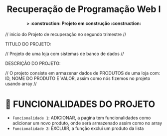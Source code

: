 # <h1 align="center"> Recuperação de Programação Web I</h1>

<h4 align="center">
> :construction: Projeto em construção :construction: </h4>

// inicio do Projeto de recuperação no segundo trimestre //

TITULO DO PROJETO: 

// Projeto de uma loja com sistemas de banco de dados //

DESCRIÇÃO DO PROJETO:

// O projeto consiste em armazenar dados de PRODUTOS de uma loja com: ID, NOME DO PRODUTO E VALOR, assim como nós fizemos no projeto usando array //

# :hammer: FUNCIONALIDADES DO PROJETO

- `Funcionalidade 1`: ADICIONAR, a  pagína tem funcionalidades como adicionar um novo produto, onde será armazenado assim como no array
- `Funcionalidade 2`: EXCLUIR, a função exclui um produto da lista 

